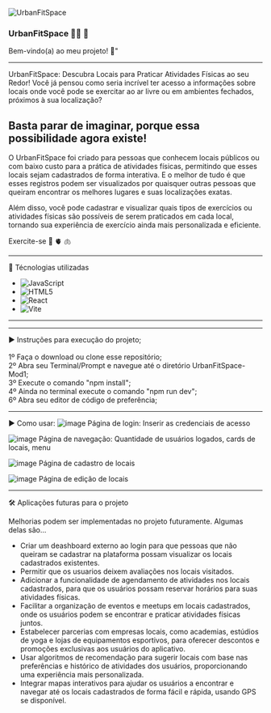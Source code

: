 ![UrbanFitSpace](../src/Public/logoUrban(1).png)
  ### UrbanFitSpace :weight_lifting_woman: :heartbeat:

Bem-vindo(a) ao meu projeto! :smiling_face_with_three_hearts:"

_______________________________________________________________________________________________________________________________________

UrbanFitSpace: Descubra Locais para Praticar Atividades Físicas ao seu Redor!
Você já pensou como seria incrível ter acesso a informações sobre locais onde você pode se exercitar ao ar livre ou em ambientes fechados, próximos à sua localização?

## Basta parar de imaginar, porque essa possibilidade agora existe!
O UrbanFitSpace foi criado para pessoas que conhecem locais públicos ou com baixo custo para a prática de atividades físicas, permitindo que esses locais sejam cadastrados de forma interativa. E o melhor de tudo é que esses registros podem ser visualizados por quaisquer outras pessoas que queiram encontrar os melhores lugares e suas localizações exatas.

Além disso, você pode cadastrar e visualizar quais tipos de exercícios ou atividades físicas são possíveis de serem praticados em cada local, tornando sua experiência de exercício ainda mais personalizada e eficiente.

Exercite-se :brain:
            :anatomical_heart:
            :lungs:

            
_______________________________________________________________________________________________________________________________________

:floppy_disk:  Técnologias utilizadas

- ![JavaScript](https://img.shields.io/badge/javascript-%23323330.svg?style=for-the-badge&logo=javascript&logoColor=%23F7DF1E)
- ![HTML5](https://img.shields.io/badge/html5-%23E34F26.svg?style=for-the-badge&logo=html5&logoColor=white)
- ![React](https://img.shields.io/badge/react-%2320232a.svg?style=for-the-badge&logo=react&logoColor=%2361DAFB)
- ![Vite](https://img.shields.io/badge/vite-%23646CFF.svg?style=for-the-badge&logo=vite&logoColor=white)

--------------------------------------------------------------------------------------------------------------------------------------

-----------------------------                      --------------------------------                    --------------------------------

:arrow_forward:  Instruções para execução do projeto;<br><br>
1º Faça o download ou clone esse repositório;<br>
2º Abra seu Terminal/Prompt e navegue até o diretório UrbanFitSpace-Mod1;<br>
3º Execute o comando "npm install";<br>
4º Ainda no terminal execute o comando "npm run dev";<br>
6º Abra seu editor de código de preferência;<br>



-----------------------------                      --------------------------------                    --------------------------------

:arrow_forward:  Como usar:
![image](https://github.com/ThaisEFAG/UrbanFitSpace-Mod1/assets/139922975/fa987f28-df28-4ea9-bbb0-6d8ccf3cbf33)
Página de login: Inserir as credenciais de acesso

![image](https://github.com/ThaisEFAG/UrbanFitSpace-Mod1/assets/139922975/6a9b1371-68d3-4d6e-aa0d-9f48404a3b69)
Página de navegação: Quantidade de usuários logados, cards de locais, menu

![image](https://github.com/ThaisEFAG/UrbanFitSpace-Mod1/assets/139922975/b8901cb9-b995-48ee-8c13-a12e34fcdbf6)
Página de cadastro de locais

![image](https://github.com/ThaisEFAG/UrbanFitSpace-Mod1/assets/139922975/f3e13d41-8875-40f6-bace-872be0e1db7c)
Página de edição de locais








-----------------------------                      --------------------------------                    --------------------------------


:hammer_and_wrench:  Aplicações futuras para o projeto<br>

Melhorias podem ser implementadas no projeto futuramente. Algumas delas são...<br>

- Criar um deashboard externo ao login para que pessoas que não queiram se cadastrar na plataforma possam visualizar os locais cadastrados existentes.<br>
- Permitir que os usuarios deixem avaliações nos locais visitados.<br>
- Adicionar a funcionalidade de agendamento de atividades nos locais cadastrados, para que os usuários possam reservar horários para suas atividades físicas.<br>
- Facilitar a organização de eventos e meetups em locais cadastrados, onde os usuários podem se encontrar e praticar atividades físicas juntos.<br>
- Estabelecer parcerias com empresas locais, como academias, estúdios de yoga e lojas de equipamentos esportivos, para oferecer descontos e promoções exclusivas aos usuários do aplicativo.<br>
- Usar algoritmos de recomendação para sugerir locais com base nas preferências e histórico de atividades dos usuários, proporcionando uma experiência mais personalizada.<br>
- Integrar mapas interativos para ajudar os usuários a encontrar e navegar até os locais cadastrados de forma fácil e rápida, usando GPS se disponível.<br>
